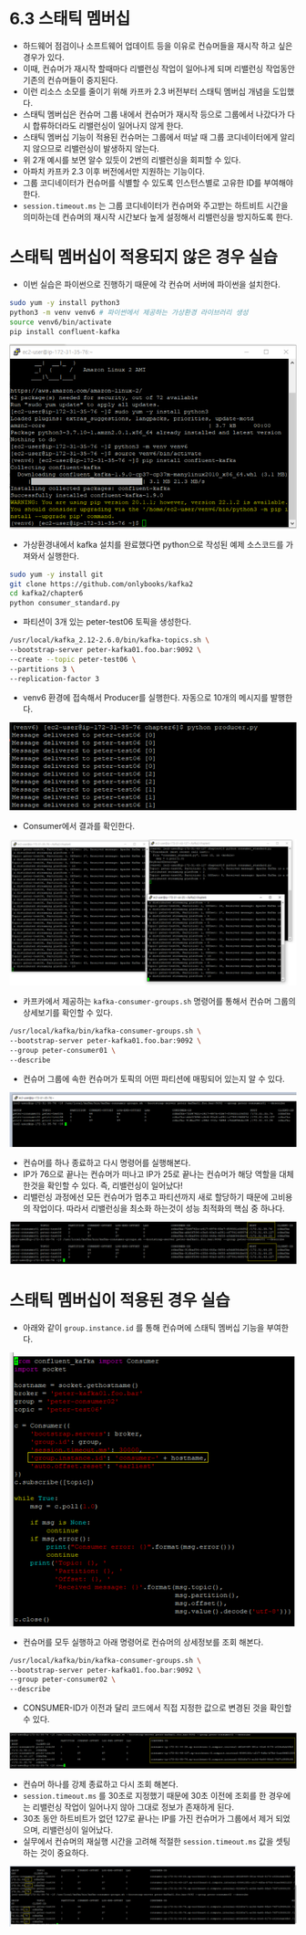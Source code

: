 # 6.3 스태틱 멤버십

- 하드웨어 점검이나 소프트웨어 업데이트 등을 이유로 컨슈머들을 재시작 하고 싶은 경우가 있다.
- 이때, 컨슈머가 재시작 할때마다 리밸런싱 작업이 일어나게 되며 리밸런싱 작업동안 기존의 컨슈머들이 중지된다.
- 이런 리소스 소모를 줄이기 위해 카프카 2.3 버전부터 스태틱 멤버십 개념을 도입했다.
- 스태틱 멤버십은 컨슈머 그룹 내에서 컨슈머가 재시작 등으로 그룹에서 나갔다가 다시 합류하더라도 리밸런싱이 일어나지 않게 한다.
- 스태틱 멤버십 기능이 적용된 컨슈머는 그룹에서 떠날 때 그룹 코디네이터에게 알리지 않으므로 리밸런싱이 발생하지 않는다.
- 위 2개 예시를 보면 알수 있듯이 2번의 리밸런싱을 회피할 수 있다.
- 아파치 카프카 2.3 이후 버전에서만 지원하는 기능이다.
- 그룹 코디네이터가 컨슈머를 식별할 수 있도록 인스턴스별로 고유한 ID를 부여해야한다.
- `session.timeout.ms` 는 그룹 코디네이터가 컨슈머와 주고받는 하트비트 시간을 의미하는데 컨슈머의 재시작 시간보다 높게 설정해서 리밸런싱을 방지하도록 한다.

# 스태틱 멤버십이 적용되지 않은 경우 실습

- 이번 실습은 파이썬으로 진행하기 때문에 각 컨슈머 서버에 파이썬을 설치한다.

```bash
sudo yum -y install python3
python3 -m venv venv6 # 파이썬에서 제공하는 가상환경 라이브러리 생성
source venv6/bin/activate
pip install confluent-kafka
```

![Untitled](./images/6-3/Untitled.png)

- 가상환경내에서 kafka 설치를 완료했다면 python으로 작성된 예제 소스코드를 가져와서 실행한다.

```bash
sudo yum -y install git
git clone https://github.com/onlybooks/kafka2
cd kafka2/chapter6
python consumer_standard.py
```

- 파티션이 3개 있는 peter-test06 토픽을 생성한다.

```bash
/usr/local/kafka_2.12-2.6.0/bin/kafka-topics.sh \
--bootstrap-server peter-kafka01.foo.bar:9092 \
--create --topic peter-test06 \
--partitions 3 \
--replication-factor 3
```

- venv6 환경에 접속해서 Producer를 실행한다. 자동으로 10개의 메시지를 발행한다.

![Untitled](./images/6-3/Untitled%201.png)

- Consumer에서 결과를 확인한다.

![Untitled](./images/6-3/Untitled%202.png)

- 카프카에서 제공하는 `kafka-consumer-groups.sh` 명령어를 통해서 컨슈머 그룹의 상세보기를 확인할 수 있다.

```bash
/usr/local/kafka/bin/kafka-consumer-groups.sh \
--bootstrap-server peter-kafka01.foo.bar:9092 \
--group peter-consumer01 \
--describe
```

- 컨슈머 그룹에 속한 컨슈머가 토픽의 어떤 파티션에 매핑되어 있는지 알 수 있다.

![Untitled](./images/6-3/Untitled%203.png)

- 컨슈머를 하나 종료하고 다시 명령어를 실행해본다.
- IP가 76으로 끝나는 컨슈머가 떠나고 IP가 25로 끝나는 컨슈머가 해당 역할을 대체한것을 확인할 수 있다. 즉, 리밸런싱이 일어났다!
- 리밸런싱 과정에선 모든 컨슈머가 멈추고 파티션까지 새로 할당하기 때문에 고비용의 작업이다. 따라서 리밸런싱을 최소화 하는것이 성능 최적화의 핵심 중 하나다.

![Untitled](./images/6-3/Untitled%204.png)

# 스태틱 멤버십이 적용된 경우 실습

- 아래와 같이 `group.instance.id` 를 통해 컨슈머에 스태틱 멤버십 기능을 부여한다.

![Untitled](./images/6-3/Untitled%205.png)

- 컨슈머를 모두 실행하고 아래 명령어로 컨슈머의 상세정보를 조회 해본다.

```bash
/usr/local/kafka/bin/kafka-consumer-groups.sh \
--bootstrap-server peter-kafka01.foo.bar:9092 \
--group peter-consumer02 \
--describe
```

- CONSUMER-ID가 이전과 달리 코드에서 직접 지정한 값으로 변경된 것을 확인할 수 있다.

![Untitled](./images/6-3/Untitled%206.png)

- 컨슈머 하나를 강제 종료하고 다시 조회 해본다.
- `session.timeout.ms` 를 30초로 지정했기 때문에 30초 이전에 조회를 한 경우에는 리밸런싱 작업이 일어나지 않아 그대로 정보가 존재하게 된다.
- 30초 동안 하트비트가 없던 127로 끝나는 IP를 가진 컨슈머가 그룹에서 제거 되었으며, 리밸런싱이 일어났다.
- 실무에서 컨슈머의 재실행 시간을 고려해 적절한 `session.timeout.ms` 값을 셋팅하는 것이 중요하다.

![Untitled](./images/6-3/Untitled%207.png)